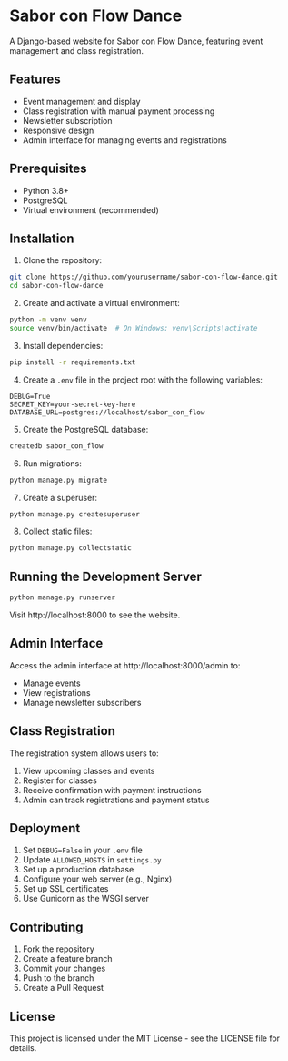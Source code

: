 # Sabor con Flow Dance

A Django-based website for Sabor con Flow Dance, featuring event management and class registration.

## Features

- Event management and display
- Class registration with manual payment processing
- Newsletter subscription
- Responsive design
- Admin interface for managing events and registrations

## Prerequisites

- Python 3.8+
- PostgreSQL
- Virtual environment (recommended)

## Installation

1. Clone the repository:
```bash
git clone https://github.com/yourusername/sabor-con-flow-dance.git
cd sabor-con-flow-dance
```

2. Create and activate a virtual environment:
```bash
python -m venv venv
source venv/bin/activate  # On Windows: venv\Scripts\activate
```

3. Install dependencies:
```bash
pip install -r requirements.txt
```

4. Create a `.env` file in the project root with the following variables:
```
DEBUG=True
SECRET_KEY=your-secret-key-here
DATABASE_URL=postgres://localhost/sabor_con_flow
```

5. Create the PostgreSQL database:
```bash
createdb sabor_con_flow
```

6. Run migrations:
```bash
python manage.py migrate
```

7. Create a superuser:
```bash
python manage.py createsuperuser
```

8. Collect static files:
```bash
python manage.py collectstatic
```

## Running the Development Server

```bash
python manage.py runserver
```

Visit http://localhost:8000 to see the website.

## Admin Interface

Access the admin interface at http://localhost:8000/admin to:
- Manage events
- View registrations
- Manage newsletter subscribers

## Class Registration

The registration system allows users to:
1. View upcoming classes and events
2. Register for classes
3. Receive confirmation with payment instructions
4. Admin can track registrations and payment status

## Deployment

1. Set `DEBUG=False` in your `.env` file
2. Update `ALLOWED_HOSTS` in `settings.py`
3. Set up a production database
4. Configure your web server (e.g., Nginx)
5. Set up SSL certificates
6. Use Gunicorn as the WSGI server

## Contributing

1. Fork the repository
2. Create a feature branch
3. Commit your changes
4. Push to the branch
5. Create a Pull Request

## License

This project is licensed under the MIT License - see the LICENSE file for details.
